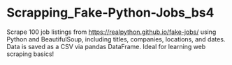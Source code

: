 # Scrapping_Fake-Python-Jobs_bs4
Scrape 100 job listings from https://realpython.github.io/fake-jobs/ using Python and BeautifulSoup, including titles, companies, locations, and dates. Data is saved as a CSV via pandas DataFrame. Ideal for learning web scraping basics!
